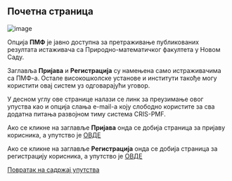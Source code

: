 ## Почетна страница

![image](https://user-images.githubusercontent.com/29538544/150561092-db880776-a3e2-4f06-862f-cb16649761f6.png)

Опција **ПМФ** је јавно доступна за претраживање публикованих резултата истаживача са Природно-математичког факултета у Новом Саду.

Заглавља **Пријава** и **Регистрација** су намењена само истраживачима са ПМФ-а. Остале високошколске установе и институти такође могу користити овај систем уз одговарајући уговор. 

У десном углу ове странице налази се линк за преузимање овог упуства као и опција слања e-mail-а коју слободно користите за сва додатна питања развојном тиму система CRIS-PMF.

Ако се кликне на заглавље **Пријава** онда се добија страница за пријаву корисника, а упутство је [ОВДЕ](prijava.md)

Ако се кликне на заглавље **Регистрација** онда се добија страница за регистрацију корисника, а упутство је [ОВДЕ](registracijaIPrijavljivanje.md)


[Повратак на садржај упутства](uputstvo.md#садржај)
